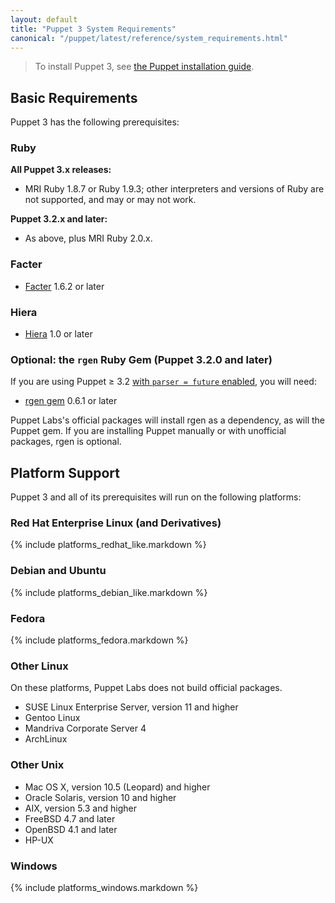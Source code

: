 ```yaml
---
layout: default
title: "Puppet 3 System Requirements"
canonical: "/puppet/latest/reference/system_requirements.html"
---
```


> To install Puppet 3, see [the Puppet installation guide](/guides/install_puppet/pre_install.html).

Basic Requirements
-----

Puppet 3 has the following prerequisites:

### Ruby

**All Puppet 3.x releases:**

- MRI Ruby 1.8.7 or Ruby 1.9.3; other interpreters and versions of Ruby are not supported, and may or may not work.

**Puppet 3.2.x and later:**

- As above, plus MRI Ruby 2.0.x.

### Facter

- [Facter](http://www.puppetlabs.com/puppet/related-projects/facter/) 1.6.2 or later

### Hiera

- [Hiera](/hiera/latest/) 1.0 or later

### Optional: the `rgen` Ruby Gem (Puppet 3.2.0 and later)

If you are using Puppet ≥ 3.2 [with `parser = future` enabled](./lang_experimental_3_2.html), you will need:

- [rgen gem](http://ruby-gen.org/downloads) 0.6.1 or later

Puppet Labs's official packages will install rgen as a dependency, as will the Puppet gem. If you are installing Puppet manually or with unofficial packages, rgen is optional.

Platform Support
-----

Puppet 3 and all of its prerequisites will run on the following platforms:

### Red Hat Enterprise Linux (and Derivatives)

{% include platforms_redhat_like.markdown %}

### Debian and Ubuntu

{% include platforms_debian_like.markdown %}

### Fedora

{% include platforms_fedora.markdown %}

### Other Linux

On these platforms, Puppet Labs does not build official packages.

- SUSE Linux Enterprise Server, version 11 and higher
- Gentoo Linux
- Mandriva Corporate Server 4 
- ArchLinux

### Other Unix

- Mac OS X, version 10.5 (Leopard) and higher
- Oracle Solaris, version 10 and higher
- AIX, version 5.3 and higher
- FreeBSD 4.7 and later 
- OpenBSD 4.1 and later 
- HP-UX

### Windows

{% include platforms_windows.markdown %}

